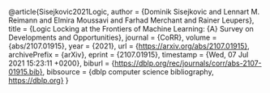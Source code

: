 @article{Sisejkovic2021Logic,
  author    = {Dominik Sisejkovic and
               Lennart M. Reimann and
               Elmira Moussavi and
               Farhad Merchant and
               Rainer Leupers},
  title     = {Logic Locking at the Frontiers of Machine Learning: {A} Survey on
               Developments and Opportunities},
  journal   = {CoRR},
  volume    = {abs/2107.01915},
  year      = {2021},
  url       = {https://arxiv.org/abs/2107.01915},
  archivePrefix = {arXiv},
  eprint    = {2107.01915},
  timestamp = {Wed, 07 Jul 2021 15:23:11 +0200},
  biburl    = {https://dblp.org/rec/journals/corr/abs-2107-01915.bib},
  bibsource = {dblp computer science bibliography, https://dblp.org}
}
